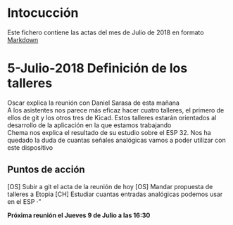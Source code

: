 
# Intocucción  
Este fichero contiene las actas del mes de Julio de 2018 en formato [Markdown](https://es.wikipedia.org/wiki/Markdown)

# 5-Julio-2018 Definición de los talleres

Oscar explica la reunión con Daniel Sarasa de esta mañana  
A los asistentes nos parece más eficaz hacer cuatro talleres, el primero de ellos de git y los otros tres de Kicad. Estos talleres estarán orientados al desarrollo de la aplicación en la que estamos trabajando  
Chema nos explica el resultado de su estudio sobre el ESP 32. Nos ha quedado la duda de cuantas señales analógicas vamos a poder utilizar con este dispositivo

## Puntos de acción
[OS] Subir a git el acta de la reunión de hoy
[OS] Mandar propuesta de talleres a Etopia
[CH] Estudiar cuantas entradas analógicas podemos usar en el ESP ·”  
  
**Próxima reunión el Jueves 9 de Julio a las 16:30**
